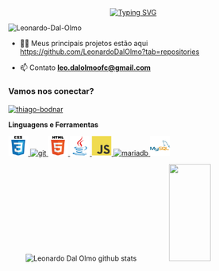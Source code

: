 <meta charset="UTF-8">
<div align = "center">
<a href="https://git.io/typing-svg"><img src="https://readme-typing-svg.herokuapp.com?font=Fira+Code&pause=1000&center=true&vCenter=true&width=435&lines=Welcome+to+my+profile!;My+name+is+Leonardo+Dal+Olmo;I'm+a+JAVA+student." alt="Typing SVG" /></a>
</div>

<p align="left"> <img src="https://komarev.com/ghpvc/?username=Leonardo-Dal-Olmo&label=Profile%20views&color=0e75b6&style=flat" alt="Leonardo-Dal-Olmo" /> </p>

- 👨‍💻 Meus principais projetos estão aqui https://github.com/LeonardoDalOlmo?tab=repositories

- 📫 Contato **leo.dalolmoofc@gmail.com**

<h3 align="left">Vamos nos conectar?</h3>
<p align="left">
<a href="https://www.linkedin.com/in/leonardo-dal-olmo-00a405265/" target="blank"><img align="center" src="https://raw.githubusercontent.com/rahuldkjain/github-profile-readme-generator/master/src/images/icons/Social/linked-in-alt.svg" alt="thiago-bodnar" height="30" width="40" /></a>
</p>


<b>Linguagens e Ferramentas</b>  <br>
<div>
<p align="left"> <a href="https://www.w3schools.com/css/" target="_blank" rel="noreferrer"> <img src="https://raw.githubusercontent.com/devicons/devicon/master/icons/css3/css3-original-wordmark.svg" alt="css3" width="40" height="40"/> </a> <a href="https://git-scm.com/" target="_blank" rel="noreferrer"> <img src="https://www.vectorlogo.zone/logos/git-scm/git-scm-icon.svg" alt="git" width="40" height="40"/> </a> <a href="https://www.w3.org/html/" target="_blank" rel="noreferrer"> <img src="https://raw.githubusercontent.com/devicons/devicon/master/icons/html5/html5-original-wordmark.svg" alt="html5" width="40" height="40"/> </a> <a href="https://www.java.com" target="_blank" rel="noreferrer"> <img src="https://raw.githubusercontent.com/devicons/devicon/master/icons/java/java-original.svg" alt="java" width="40" height="40"/> </a> <a href="https://developer.mozilla.org/en-US/docs/Web/JavaScript" target="_blank" rel="noreferrer"> <img src="https://raw.githubusercontent.com/devicons/devicon/master/icons/javascript/javascript-original.svg" alt="javascript" width="40" height="40"/> </a> <a href="https://mariadb.org/" target="_blank" rel="noreferrer"> <img src="https://www.vectorlogo.zone/logos/mariadb/mariadb-icon.svg" alt="mariadb" width="40" height="40"/> </a> <a href="https://www.mysql.com/" target="_blank" rel="noreferrer"> <img src="https://raw.githubusercontent.com/devicons/devicon/master/icons/mysql/mysql-original-wordmark.svg" alt="mysql" width="40" height="40"/> </a> </p>
</div>


<div align="center">  
  <img width="49%" height="195px" src="https://github-readme-stats.vercel.app/api?username=LeonardoDalOlmo&show_icons=true&count_private=true&hide_border=true&title_color=ffffff&icon_color=01C231&text_color=f6f5f4&bg_color=0d1117" alt="Leonardo Dal Olmo github stats" /> 
  <img width="41%" height="195px" src="https://github-readme-stats.vercel.app/api/top-langs/?username=LeonardoDalOlmo&layout=compact&hide_border=true&title_color=ffffff&text_color=f6f5f4&bg_color=0d1117" />

